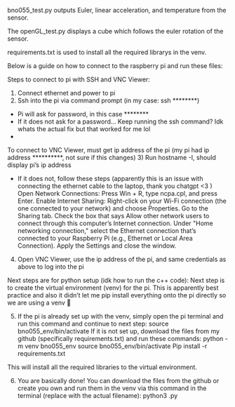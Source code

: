 bno055_test.py outputs Euler, linear acceleration, and temperature from the sensor.

The openGL_test.py displays a cube which follows the euler rotation of the sensor.

requirements.txt is used to install all the required librarys in the venv.

Below is a guide on how to connect to the raspberry pi and run these files:

Steps to connect to pi with SSH and VNC Viewer:

1) Connect ethernet and power to pi
2) Ssh into the pi via command prompt (in my case: ssh ********)
- Pi will ask for password, in this case ********
- If it does not ask for a password… Keep running the ssh command? Idk whats the actual fix but that worked for me lol
- 
To connect to VNC Viewer, must get ip address of the pi (my pi had ip address **********, not sure if this changes)
3) Run hostname -I, should display pi’s ip address
- If it does not, follow these steps (apparently this is an issue with connecting the ethernet cable to the laptop, thank you chatgpt <3 )
  Open Network Connections:
  Press Win + R, type ncpa.cpl, and press Enter.
  Enable Internet Sharing:
  Right-click on your Wi-Fi connection (the one connected to your network) and choose Properties.
  Go to the Sharing tab.
  Check the box that says Allow other network users to connect through this computer’s Internet connection.
  Under "Home networking connection," select the Ethernet connection that’s connected to your Raspberry Pi (e.g., Ethernet or Local Area Connection).
  Apply the Settings and close the window.
  
4) Open VNC Viewer, use the ip address of the pi, and same credentials as above to log into the pi

Next steps are for python setup (idk how to run the c++ code):
Next step is to create the virtual environment (venv) for the pi. This is apparently best practice and also it didn’t let me pip install everything onto the pi directly so we are using a venv 🙂

5) If the pi is already set up with the venv, simply open the pi terminal and run this command and continue to next step:  source bno055_env/bin/activate
If it is not set up, download the files from my github (specifically requirements.txt) and run these commands:
python -m venv bno055_env
source bno055_env/bin/activate
Pip install -r requirements.txt

This will install all the required libraries to the virtual environment. 

6) You are basically done! You can download the files from the github or create you own and run them in the venv via this command in the terminal (replace <filename> with the actual filename):
python3 <filename>.py 
